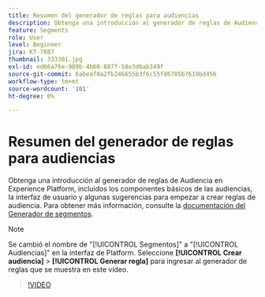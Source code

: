 ```yaml
---
title: Resumen del generador de reglas para audiencias
description: Obtenga una introducción al generador de reglas de Audiencia en Experience Platform, incluidos los componentes básicos de las audiencias, la interfaz de usuario y algunas sugerencias para empezar a crear reglas de audiencia.
feature: Segments
role: User
level: Beginner
jira: KT-7887
thumbnail: 333301.jpg
exl-id: ed66a76e-909b-4b60-887f-58e3d6ab349f
source-git-commit: 6abeaf0a2fb246655b3f6c55fd6785b7619bd456
workflow-type: tm+mt
source-wordcount: '101'
ht-degree: 0%

---
```


# Resumen del generador de reglas para audiencias

Obtenga una introducción al generador de reglas de Audiencia en Experience Platform, incluidos los componentes básicos de las audiencias, la interfaz de usuario y algunas sugerencias para empezar a crear reglas de audiencia. Para obtener más información, consulte la [documentación del Generador de segmentos](https://experienceleague.adobe.com/docs/experience-platform/segmentation/ui/segment-builder.html?lang=es).

>[!NOTE]
>
> Se cambió el nombre de &quot;[!UICONTROL Segmentos]&quot; a &quot;[!UICONTROL Audiencias]&quot; en la interfaz de Platform. Seleccione **[!UICONTROL Crear audiencia]** > **[!UICONTROL Generar regla]** para ingresar al generador de reglas que se muestra en este vídeo.


>[!VIDEO](https://video.tv.adobe.com/v/333301/?learn=on&enablevpops)

